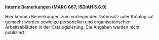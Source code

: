 #### 

**Interne Bemerkungen&nbsp;(MARC 667; ISDIAH 5.6.9)**

Hier können Bemerkungen zum vorliegenden Datensatz oder Katalogisat gemacht werden sowie zu personellen und organisatorischen Arbeitsabläufen in der Katalogisierung. Die Angaben werden nicht publiziert.